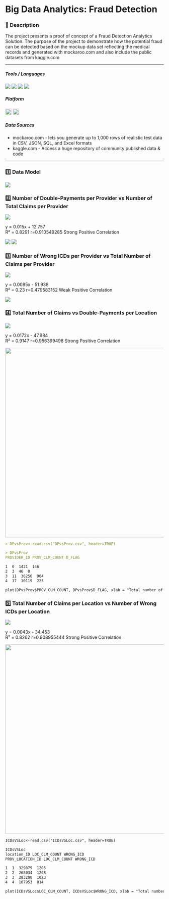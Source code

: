 # Big Data Analytics: Fraud Detection

### 📝 Description 
The project presents a proof of concept of a Fraud Detection Analytics Solution. The purpose of the project to demonstrate how the potential fraud can be detected based on the mockup data set reflecting the medical records and generated with mockaroo.com and also include the public datasets from kaggle.com 

-----

##### Tools / Languages  
<img src="https://img.shields.io/badge/MySQL-005C84?logo=MySQL&logoColor=white" /> <img src="https://img.shields.io/badge/SQL-c64646?logo=sqlserver&logoColor=black" /> <img src="https://img.shields.io/badge/R-276DC3?logo=r&logoColor=white" /> <img src="https://img.shields.io/badge/Microsoft_Excel-217346?logo=r&logoColor=white" /> 



##### Platform 
<img height="20" src="https://img.shields.io/badge/MS DOS-000000?logo=dos&logoColor=white" /> <img height="20" src="https://img.shields.io/badge/Windows-0078D6?logo=windows&logoColor=white" /> 



##### Data Sources  
- mockaroo.com - lets you generate up to 1,000 rows of realistic test data in CSV, JSON, SQL, and Excel formats
- kaggle.com - Access a huge repository of community published data & code

-----

### 1️⃣ Data Model

<img src="https://github.com/vzolotar/Big-Data-Analytics-Fraud-Detection/blob/main/images/data_model.jpg" >



### 2️⃣ Number of Double-Payments per Provider vs Number of Total Claims per Provider
<img src="https://github.com/vzolotar/Big-Data-Analytics-Fraud-Detection/blob/main/images/double_pay.jpg" >

y = 0.015x + 12.757  
R² = 0.8291
r=0.910549285
Strong Positive Correlation

<img src="https://github.com/vzolotar/Big-Data-Analytics-Fraud-Detection/blob/main/images/double_pay1.jpg" >

<img src="https://github.com/vzolotar/Big-Data-Analytics-Fraud-Detection/blob/main/images/r1.JPG" >



### 3️⃣ Number of Wrong ICDs per Provider vs Total Number of Claims per Provider
<img src="https://github.com/vzolotar/Big-Data-Analytics-Fraud-Detection/blob/main/images/icds.jpg" >

y = 0.0085x - 51.938  
R² = 0.23
r=0.479583152
Weak Positive Correlation

<img src="https://github.com/vzolotar/Big-Data-Analytics-Fraud-Detection/blob/main/images/r2.JPG" >



### 4️⃣ Total Number of Claims vs Double-Payments per Location

<img src="https://github.com/vzolotar/Big-Data-Analytics-Fraud-Detection/blob/main/images/claims.jpg" >

y = 0.0172x - 47.984  
R² = 0.9147
r=0.956399498
Strong Positive Correlation

<img src="https://github.com/vzolotar/Big-Data-Analytics-Fraud-Detection/blob/main/images/r3.JPG" width="750" height="600">

````markdown
> DPvsProv<-read.csv("DPvsProv.csv", header=TRUE)

> DPvsProv
PROVIDER_ID PROV_CLM_COUNT D_FLAG

1  0  1421  146
2  3  46  0
3  11  36256  964
4  17  10119  223

plot(DPvsProv$PROV_CLM_COUNT, DPvsProv$D_FLAG, xlab = "Total number of claims per provider", ylab = "number of double-payments per provider", pch = 16, cex = 1.3, col = "blue")
````



### 5️⃣ Total Number of Claims per Location vs Number of Wrong ICDs per Location

<img src="https://github.com/vzolotar/Big-Data-Analytics-Fraud-Detection/blob/main/images/loc.jpg" >

y = 0.0043x - 34.453  
R² = 0.8262
r=0.908955444
Strong Positive Correlation

<img src="https://github.com/vzolotar/Big-Data-Analytics-Fraud-Detection/blob/main/images/r4.JPG"  width="750" height="600">

````markdown
ICDsVSLoc<-read.csv("ICDsVSLoc.csv", header=TRUE)

ICDsVSLoc
location_ID LOC_CLM_COUNT WRONG_ICD
PROV_LOCATION_ID LOC_CLM_COUNT WRONG_ICD

1  1  329879  1205
2  2  268034  1208
3  3  283200  1023
4  4  107953  814

plot(ICDsVSLoc$LOC_CLM_COUNT, ICDsVSLoc$WRONG_ICD, xlab = "Total number of claims per location", ylab = "Number of Wrong ICDs per location", pch = 16, cex = 1.3, col = "blue")

````
